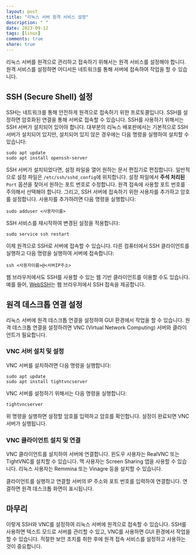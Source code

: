 ```yaml
---
layout: post
title: "리눅스 서버 원격 서비스 설정"
description: " "
date: 2023-09-12
tags: [linux]
comments: true
share: true
---
```


리눅스 서버를 원격으로 관리하고 접속하기 위해서는 원격 서비스를 설정해야 합니다. 원격 서비스를 설정하면 어디서든 네트워크를 통해 서버에 접속하여 작업을 할 수 있습니다.

## SSH (Secure Shell) 설정

SSH는 네트워크를 통해 안전하게 원격으로 접속하기 위한 프로토콜입니다. SSH를 설정하면 암호화된 연결을 통해 서버로 접속할 수 있습니다. SSH를 사용하기 위해서는 SSH 서버가 설치되어 있어야 합니다. 대부분의 리눅스 배포판에서는 기본적으로 SSH 서버가 설치되어 있지만, 설치되어 있지 않은 경우에는 다음 명령을 실행하여 설치할 수 있습니다:

```
sudo apt update
sudo apt install openssh-server
```

SSH 서버가 설치되었다면, 설정 파일을 열어 원하는 문서 편집기로 편집합니다. 일반적으로 설정 파일은 `/etc/ssh/sshd_config`에 위치합니다. 설정 파일에서 **주석 처리된** `Port` 옵션을 찾아서 원하는 포트 번호로 수정합니다. 원격 접속에 사용할 포트 번호를 주의해서 선택해야 합니다. 그리고, SSH 서버에 접속하기 위한 사용자를 추가하고 암호를 설정합니다. 사용자를 추가하려면 다음 명령을 실행합니다:

```
sudo adduser <사용자이름>
```

SSH 서비스를 재시작하여 변경된 설정을 적용합니다:

```
sudo service ssh restart
```

이제 원격으로 SSH로 서버에 접속할 수 있습니다. 다른 컴퓨터에서 SSH 클라이언트를 실행하고 다음 명령을 실행하여 서버에 접속합니다:

```
ssh <사용자이름>@<서버IP주소>
```

웹 브라우저에서도 SSH를 사용할 수 있는 웹 기반 클라이언트를 이용할 수도 있습니다. 예를 들어, [WebSSH](https://webssh.kr/)는 웹 브라우저에서 SSH 접속을 제공합니다.

## 원격 데스크톱 연결 설정

리눅스 서버에 원격 데스크톱 연결을 설정하여 GUI 환경에서 작업을 할 수 있습니다. 원격 데스크톱 연결을 설정하려면 VNC (Virtual Network Computing) 서버와 클라이언트가 필요합니다.

### VNC 서버 설치 및 설정

VNC 서버를 설치하려면 다음 명령을 실행합니다:

```
sudo apt update
sudo apt install tightvncserver
```

VNC 서버를 설정하기 위해서는 다음 명령을 실행합니다:

```
tightvncserver
```

위 명령을 실행하면 설정할 암호를 입력하고 암호를 확인합니다. 설정이 완료되면 VNC 서버가 실행됩니다.

### VNC 클라이언트 설치 및 연결

VNC 클라이언트를 설치하여 서버에 연결합니다. 윈도우 사용자는 RealVNC 또는 TightVNC를 설치할 수 있습니다. 맥 사용자는 Screen Sharing 앱을 사용할 수 있습니다. 리눅스 사용자는 Remmina 또는 Vinagre 등을 설치할 수 있습니다.

클라이언트를 실행하고 연결할 서버의 IP 주소와 포트 번호를 입력하여 연결합니다. 연결하면 원격 데스크톱 화면이 표시됩니다.

## 마무리

이렇게 SSH와 VNC를 설정하여 리눅스 서버에 원격으로 접속할 수 있습니다. SSH를 사용하면 텍스트 모드로 서버를 관리할 수 있고, VNC를 사용하면 GUI 환경에서 작업을 할 수 있습니다. 적절한 보안 조치를 취한 후에 원격 접속 서비스를 설정하고 사용하는 것이 중요합니다.